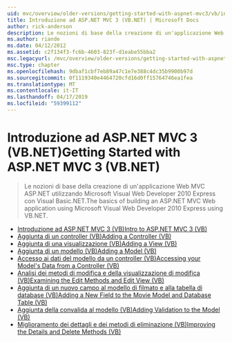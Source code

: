 ```yaml
---
uid: mvc/overview/older-versions/getting-started-with-aspnet-mvc3/vb/index
title: Introduzione ad ASP.NET MVC 3 (VB.NET) | Microsoft Docs
author: rick-anderson
description: Le nozioni di base della creazione di un'applicazione Web MVC ASP.NET utilizzando Microsoft Visual Web Developer 2010 Express con Visual Basic.NET.
ms.author: riande
ms.date: 04/12/2012
ms.assetid: c2f134f3-fc6b-4603-823f-d1eabe55bba2
msc.legacyurl: /mvc/overview/older-versions/getting-started-with-aspnet-mvc3/vb
msc.type: chapter
ms.openlocfilehash: 9dbaf1cbf7eb89a47c1e7e388c4dc35b9900b97d
ms.sourcegitcommit: 0f1119340e4464720cfd16d0ff15764746ea1fea
ms.translationtype: MT
ms.contentlocale: it-IT
ms.lasthandoff: 04/17/2019
ms.locfileid: "59399112"
---
```

# <a name="getting-started-with-aspnet-mvc-3-vbnet"></a><span data-ttu-id="65313-103">Introduzione ad ASP.NET MVC 3 (VB.NET)</span><span class="sxs-lookup"><span data-stu-id="65313-103">Getting Started with ASP.NET MVC 3 (VB.NET)</span></span>

> <span data-ttu-id="65313-104">Le nozioni di base della creazione di un'applicazione Web MVC ASP.NET utilizzando Microsoft Visual Web Developer 2010 Express con Visual Basic.NET.</span><span class="sxs-lookup"><span data-stu-id="65313-104">The basics of building an ASP.NET MVC Web application using Microsoft Visual Web Developer 2010 Express using VB.NET.</span></span>


- [<span data-ttu-id="65313-105">Introduzione ad ASP.NET MVC 3 (VB)</span><span class="sxs-lookup"><span data-stu-id="65313-105">Intro to ASP.NET MVC 3 (VB)</span></span>](intro-to-aspnet-mvc-3.md)
- [<span data-ttu-id="65313-106">Aggiunta di un controller (VB)</span><span class="sxs-lookup"><span data-stu-id="65313-106">Adding a Controller (VB)</span></span>](adding-a-controller.md)
- [<span data-ttu-id="65313-107">Aggiunta di una visualizzazione (VB)</span><span class="sxs-lookup"><span data-stu-id="65313-107">Adding a View (VB)</span></span>](adding-a-view.md)
- [<span data-ttu-id="65313-108">Aggiunta di un modello (VB)</span><span class="sxs-lookup"><span data-stu-id="65313-108">Adding a Model (VB)</span></span>](adding-a-model.md)
- [<span data-ttu-id="65313-109">Accesso ai dati del modello da un controller (VB)</span><span class="sxs-lookup"><span data-stu-id="65313-109">Accessing your Model's Data from a Controller (VB)</span></span>](accessing-your-models-data-from-a-controller.md)
- [<span data-ttu-id="65313-110">Analisi dei metodi di modifica e della visualizzazione di modifica (VB)</span><span class="sxs-lookup"><span data-stu-id="65313-110">Examining the Edit Methods and Edit View (VB)</span></span>](examining-the-edit-methods-and-edit-view.md)
- [<span data-ttu-id="65313-111">Aggiunta di un nuovo campo al modello di filmato e alla tabella di database (VB)</span><span class="sxs-lookup"><span data-stu-id="65313-111">Adding a New Field to the Movie Model and Database Table (VB)</span></span>](adding-a-new-field.md)
- [<span data-ttu-id="65313-112">Aggiunta della convalida al modello (VB)</span><span class="sxs-lookup"><span data-stu-id="65313-112">Adding Validation to the Model (VB)</span></span>](adding-validation-to-the-model.md)
- [<span data-ttu-id="65313-113">Miglioramento dei dettagli e dei metodi di eliminazione (VB)</span><span class="sxs-lookup"><span data-stu-id="65313-113">Improving the Details and Delete Methods (VB)</span></span>](improving-the-details-and-delete-methods.md)
